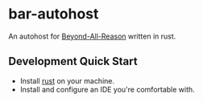 # bar-autohost

An autohost for [Beyond-All-Reason](https://github.com/beyond-all-reason/Beyond-All-Reason)
written in rust.

## Development Quick Start

- Install [rust](https://www.rust-lang.org/tools/install) on your machine.
- Install and configure an IDE you're comfortable with.
